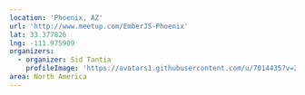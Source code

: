 ```yaml
---
location: 'Phoenix, AZ'
url: 'http://www.meetup.com/EmberJS-Phoenix'
lat: 33.377826
lng: -111.975909
organizers:
  - organizer: Sid Tantia
    profileImage: 'https://avatars1.githubusercontent.com/u/7014435?v=2&s=150'
area: North America
---
```

